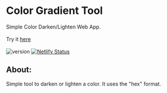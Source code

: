 # Color Gradient Tool
Simple Color Darken/Lighten Web App.
<br><br>
Try it <a href=https://color-gradient-tool.netlify.app/>here</a>
<br><br>
![version](https://img.shields.io/badge/version-1.0-blue)
[![Netlify Status](https://api.netlify.com/api/v1/badges/a9e24e56-c2cf-44e7-b40d-6ca1b9b2f698/deploy-status)](https://app.netlify.com/sites/color-gradient-tool/deploys)

## About:
Simple tool to darken or lighten a color. It uses the "hex" format.
